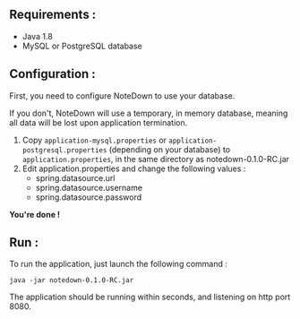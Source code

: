 Requirements :
--------------
- Java 1.8
- MySQL or PostgreSQL database

Configuration :
---------------
First, you need to configure NoteDown to use your database.

If you don't, NoteDown will use a temporary, in memory database, meaning all data will be lost upon application 
termination.

1. Copy `application-mysql.properties` or `application-postgresql.properties` (depending on your database) to
`application.properties`, in the same directory as notedown-0.1.0-RC.jar
2. Edit application.properties and change the following values :
    - spring.datasource.url
    - spring.datasource.username
    - spring.datasource.password

**You're done !**

Run :
--------------
To run the application, just launch the following command :

    java -jar notedown-0.1.0-RC.jar
    
The application should be running within seconds, and listening on http port 8080.